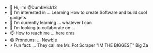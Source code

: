 - 👋 Hi, I’m @DumbHick13
- 👀 I’m interested in ... Learning How to create Software and build cool gadgets. 
- 🌱 I’m currently learning ... whatever I can 
- 💞️ I’m looking to collaborate on ... 
- 📫 How to reach me ... here dms
- 😄 Pronouns: ... Newbie
- ⚡ Fun fact: ... They call me Mr. Pot Scraper
  "IM THE BIGGEST" Big Za

<!---
DumbHick13/DumbHick13 is a ✨ special ✨ repository because its `README.md` (this file) appears on your GitHub profile.
You can click the Preview link to take a look at your changes.
--->

